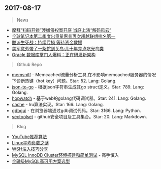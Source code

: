 ## 2017-08-17

> News
* [摩拜“扫码开锁”涉嫌侵权案开庭 当庭上演“解码风云”](https://news.cnblogs.com/n/576234/)
* [全球笔记本第二季度出货量惠普再次超越联想排名第一](http://www.donews.com/news/detail/1/2963668.html)
* [酷派生死战：持续亏损 等待资金救援](http://www.cnbeta.com/articles/tech/642225.htm)
* [美军意外带了一条蛇到关岛:几十年差点吃光鸟类](http://www.cnbeta.com/articles/tech/642213.htm)
* [Oracle 数据库掌门人爆料：正在研发新架构](https://mp.weixin.qq.com/s?__biz=MjM5OTkxOTc0Mw==&mid=2650228228&idx=1&sn=8d98616402c242d1b41ce8432c589da3&chksm=bf37cf1488404602505605a67e0d476c9bedac1db544e255713211f4d0b4dcfe556bbe3d5e7d&mpshare=1&scene=1&srcid=0816YnrVt4sbZDSD8YGodhBG&pass_ticket=L0h14Rp0Ai6Ubd3pStvrx63nVPQVUyrqxJ4w96KtzJwTS7lm%2B%2B6A3oHlBFgmz1OB#rd)

> Github Repo
* [memsniff](https://github.com/box/memsniff) - Memcached流量分析工具,在不影响memcached服务器的情况下诊断热键（hot key）问题。Star: 52. Lang: Golang.
* [json-to-go](https://github.com/mholt/json-to-go) - 根据json字符串生成其go struct定义。Star: 789. Lang: Golang.
* [hopwatch](https://github.com/emicklei/hopwatch) - 基于web的golang代码调试器。Star: 241. Lang: Golang.
* [cache](https://github.com/goburrow/cache) - lru算法实现。Star: 166. Lang: Golang.
* [gdbgui](https://github.com/cs01/gdbgui) - 在浏览器端通过gdb调试代码。Star: 3166. Lang: Python.
* [sectoolset](https://github.com/bollwarm/sectoolset) -  github安全项目及工具集合。Star: 20. Lang: Markdown.

> Blog
* [YouTube推荐算法](http://blog.csdn.net/wemedia/details.html?id=42937) 
* [Linux平均负载之谜](http://geek.csdn.net/news/detail/231709) 
* [WSH注入技巧分享](http://www.freebuf.com/articles/system/143957.html) 
* [MySQL InnoDB Cluster环境搭建和简单测试](https://mp.weixin.qq.com/s?__biz=MjM5ODEzNDA4OA==&mid=2650309514&idx=1&sn=ea9d756c0a3c6176ebc429f0ff311493&chksm=bec34bad89b4c2bb384919c66f342db2da2b9af581d9327d62bd973fcae4911a338c2091f4d3&mpshare=1&scene=1&srcid=0815dhkt0zsrcY0GtPGJ3LLe&pass_ticket=L0h14Rp0Ai6Ubd3pStvrx63nVPQVUyrqxJ4w96KtzJwTS7lm%2B%2B6A3oHlBFgmz1OB#rd) - 高手慎入
* [金融级MySQL高可用方案选型](https://mp.weixin.qq.com/s?__biz=MzAwMDU2ODU3MA==&mid=2247484716&idx=1&sn=b662ed864bf170a9de06516bdfe395db&chksm=9ae7b8b9ad9031af84b2f7bc8e2fd39ddaa0cbd65ae11963d57e35c0b386788cf50af598e27f&mpshare=1&scene=1&srcid=0816jJqklJcx83rWHhwZmyet&pass_ticket=L0h14Rp0Ai6Ubd3pStvrx63nVPQVUyrqxJ4w96KtzJwTS7lm%2B%2B6A3oHlBFgmz1OB#rd) 
